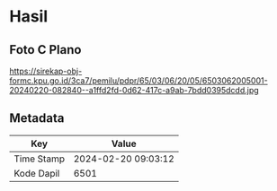 # Hasil

## Foto C Plano

https://sirekap-obj-formc.kpu.go.id/3ca7/pemilu/pdpr/65/03/06/20/05/6503062005001-20240220-082840--a1ffd2fd-0d62-417c-a9ab-7bdd0395dcdd.jpg


## Metadata

| Key        | Value               |
| ---------- | ------------------- |
| Time Stamp | 2024-02-20 09:03:12 |
| Kode Dapil | 6501                |



